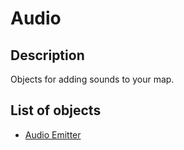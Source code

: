 # Audio

## Description

Objects for adding sounds to your map.

## List of objects

* [Audio Emitter](audio-emitter.md)
